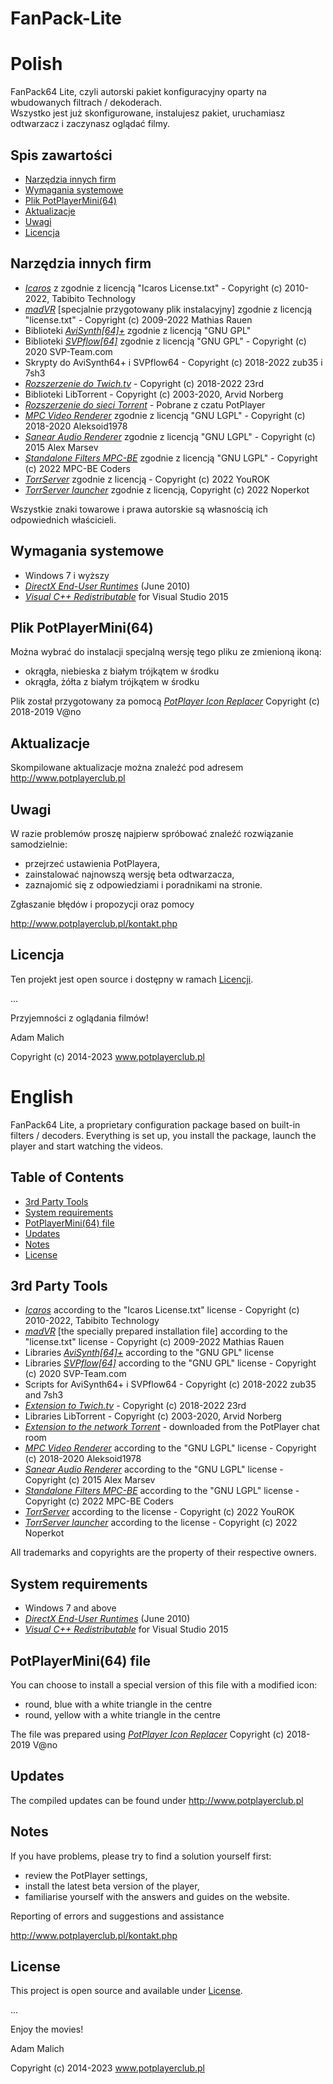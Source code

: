# FanPack-Lite
Polish
========

FanPack64 Lite, czyli autorski pakiet konfiguracyjny oparty na wbudowanych filtrach / dekoderach.  
Wszystko jest już skonfigurowane, instalujesz pakiet, uruchamiasz odtwarzacz i zaczynasz oglądać filmy.

## Spis zawartości
* [Narzędzia innych firm](#narzędzia-innych-firm)
* [Wymagania systemowe](#wymagania-systemowe)
* [Plik PotPlayerMini(64)](#plik-potplayermini64)
* [Aktualizacje](#aktualizacje)
* [Uwagi](#uwagi)
* [Licencja](#licencja)

## Narzędzia innych firm
- [_Icaros_](http://shark007.net/tools.html) z zgodnie z licencją "Icaros License.txt" - Copyright (c) 2010-2022, Tabibito Technology
- [_madVR_](http://forum.doom9.org/showthread.php?t=146228) [specjalnie przygotowany plik instalacyjny] zgodnie z licencją "license.txt" - Copyright (c) 2009-2022 Mathias Rauen
- Biblioteki [_AviSynth[64]+_](https://github.com/pinterf/AviSynthPlus/releases) zgodnie z licencją "GNU GPL"
- Biblioteki [_SVPflow[64]_](http://www.svp-team.com/wiki/Plugins:_SVPFlow) zgodnie z licencją "GNU GPL" - Copyright (c) 2020 SVP-Team.com
- Skrypty do AviSynth64+ i SVPflow64 - Copyright (c) 2018-2022 zub35 i 7sh3
- [_Rozszerzenie do Twich.tv_](https://github.com/23rd/PotPlayerExtentions) - Copyright (c) 2018-2022 23rd
- Biblioteki LibTorrent - Copyright (c) 2003-2020, Arvid Norberg
- [_Rozszerzenie do sieci Torrent_](http://cafe.daum.net/pot-tool/N88T/137) - Pobrane z czatu PotPlayer
- [_MPC Video Renderer_](https://github.com/Aleksoid1978/VideoRenderer) zgodnie z licencją "GNU LGPL" - Copyright (c) 2018-2020 Aleksoid1978
- [_Sanear Audio Renderer_](https://github.com/alexmarsev/sanear) zgodnie z licencją "GNU LGPL" - Copyright (c) 2015 Alex Marsev
- [_Standalone Filters MPC-BE_](http://sourceforge.net/projects/mpcbe/) zgodnie z licencją "GNU LGPL" - Copyright (c) 2022 MPC-BE Coders
- [_TorrServer_](https://github.com/YouROK/TorrServer) zgodnie z licencją - Copyright (c) 2022 YouROK
- [_TorrServer launcher_](https://github.com/Noperkot/TSL) zgodnie z licencją, Copyright (c) 2022 Noperkot


Wszystkie znaki towarowe i prawa autorskie są własnością ich odpowiednich właścicieli.
  
## Wymagania systemowe
- Windows 7 i wyższy
- [_DirectX End-User Runtimes_](https://www.microsoft.com/en-us/download/confirmation.aspx?id=8109) (June 2010)
- [_Visual C++ Redistributable_](https://www.microsoft.com/pl-PL/download/details.aspx?id=48145) for Visual Studio 2015

## Plik PotPlayerMini(64)
Można wybrać do instalacji specjalną wersję tego pliku ze zmienioną ikoną: 
- okrągła, niebieska z białym trójkątem w środku 
- okrągła, żółta z białym trójkątem w środku

Plik został przygotowany za pomocą [_PotPlayer Icon Replacer_](https://potplayer.daum.net/forum/viewtopic.php?f=11&t=3585#p6954) Copyright (c) 2018-2019 V@no

## Aktualizacje
Skompilowane aktualizacje można znaleźć pod adresem http://www.potplayerclub.pl

## Uwagi
W razie problemów proszę najpierw spróbować znaleźć rozwiązanie samodzielnie:
- przejrzeć ustawienia PotPlayera,
- zainstalować najnowszą wersję beta odtwarzacza,
- zaznajomić się z odpowiedziami i poradnikami na stronie.

Zgłaszanie błędów i propozycji oraz pomocy

http://www.potplayerclub.pl/kontakt.php

## Licencja
Ten projekt jest open source i dostępny w ramach [Licencji](./InstallDir/License.txt).


...

Przyjemności z oglądania filmów!

Adam Malich


Copyright (c) 2014-2023 www.potplayerclub.pl


English
========

FanPack64 Lite, a proprietary configuration package based on built-in filters / decoders.
Everything is set up, you install the package, launch the player and start watching the videos.

## Table of Contents
* [3rd Party Tools](#3rd-party-tools)
* [System requirements](#system-requirements)
* [PotPlayerMini(64) file](#potplayermini64-file)
* [Updates](#updates)
* [Notes](#notes)
* [License](#license)

## 3rd Party Tools
- [_Icaros_](http://shark007.net/tools.html) according to the "Icaros License.txt" license - Copyright (c) 2010-2022, Tabibito Technology
- [_madVR_](http://forum.doom9.org/showthread.php?t=146228) [the specially prepared installation file] according to the "license.txt" license - Copyright (c) 2009-2022 Mathias Rauen
- Libraries [_AviSynth[64]+_](https://github.com/pinterf/AviSynthPlus/releases) according to the "GNU GPL" license
- Libraries [_SVPflow[64]_](http://www.svp-team.com/wiki/Plugins:_SVPFlow) according to the "GNU GPL" license - Copyright (c) 2020 SVP-Team.com
- Scripts for AviSynth64+ i SVPflow64 - Copyright (c) 2018-2022 zub35 and 7sh3
- [_Extension to Twich.tv_](https://github.com/23rd/PotPlayerExtentions) - Copyright (c) 2018-2022 23rd
- Libraries LibTorrent - Copyright (c) 2003-2020, Arvid Norberg
- [_Extension to the network Torrent_](http://cafe.daum.net/pot-tool/N88T/137) - downloaded from the PotPlayer chat room
- [_MPC Video Renderer_](https://github.com/Aleksoid1978/VideoRenderer) according to the "GNU LGPL" license - Copyright (c) 2018-2020 Aleksoid1978
- [_Sanear Audio Renderer_](https://github.com/alexmarsev/sanear) according to the "GNU LGPL" license - Copyright (c) 2015 Alex Marsev
- [_Standalone Filters MPC-BE_](http://sourceforge.net/projects/mpcbe/) according to the "GNU LGPL" license - Copyright (c) 2022 MPC-BE Coders
- [_TorrServer_](https://github.com/YouROK/TorrServer) according to the license - Copyright (c) 2022 YouROK
- [_TorrServer launcher_](https://github.com/Noperkot/TSL) according to the license - Copyright (c) 2022 Noperkot


All trademarks and copyrights are the property of their respective owners.
  
## System requirements
- Windows 7 and above
- [_DirectX End-User Runtimes_](https://www.microsoft.com/en-us/download/confirmation.aspx?id=8109) (June 2010)
- [_Visual C++ Redistributable_](https://www.microsoft.com/pl-PL/download/details.aspx?id=48145) for Visual Studio 2015

## PotPlayerMini(64) file
You can choose to install a special version of this file with a modified icon: 
- round, blue with a white triangle in the centre 
- round, yellow with a white triangle in the centre

The file was prepared using [_PotPlayer Icon Replacer_](https://potplayer.daum.net/forum/viewtopic.php?f=11&t=3585#p6954) Copyright (c) 2018-2019 V@no

## Updates
The compiled updates can be found under http://www.potplayerclub.pl

## Notes
If you have problems, please try to find a solution yourself first:
- review the PotPlayer settings,
- install the latest beta version of the player,
- familiarise yourself with the answers and guides on the website.

Reporting of errors and suggestions and assistance

http://www.potplayerclub.pl/kontakt.php

## License
This project is open source and available under [License](./InstallDir/License.txt).


...

Enjoy the movies!

Adam Malich


Copyright (c) 2014-2023 www.potplayerclub.pl
